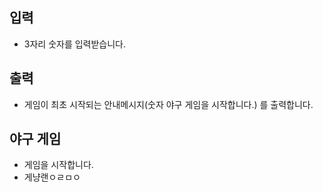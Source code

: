 ## 입력

- 3자리 숫자를 입력받습니다.

## 출력

- 게임이 최초 시작되는 안내메시지(숫자 야구 게임을 시작합니다.) 를 출력합니다.

## 야구 게임

- 게임을 시작합니다.
- 게냥랜ㅇㄹㅁㅇ

